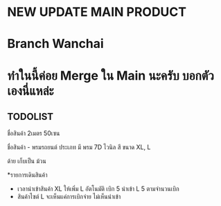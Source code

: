 # NEW UPDATE MAIN PRODUCT

# Branch Wanchai

# ทำในนี้ค่อย Merge ใน Main นะครับ บอกตัวเองนี่แหล่ะ


## TODOLIST

ชื่อสินค้า 2เมตร 50เซน

ชื่อสินค้า - พรมรถยนต์
ประเภท 
มี พรม 7D
ไวนิล
สี
ขนาด XL, L

ด้าย เก็บเป็น ม้วน

*รายการเดินสินค้า
- เวลานำเข้าสินค้า XL ให้เพิ่ม L อัตโนมัติ เบิก 5 นำเข้า L 5 ตามจำนวนเบิก
- สินค้าไซต์ L จะเห็นแค่การเบิกจ่าย ไม่เห็นนำเข้า